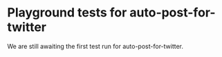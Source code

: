 # Playground tests for auto-post-for-twitter
We are still awaiting the first test run for auto-post-for-twitter.
